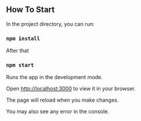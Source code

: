 ## How To Start

In the project directory, you can run:

### `npm install`

After that
### `npm start`

Runs the app in the development mode.

Open [http://localhost:3000](http://localhost:3000) to view it in your browser.

The page will reload when you make changes.

You may also see any error in the console.
